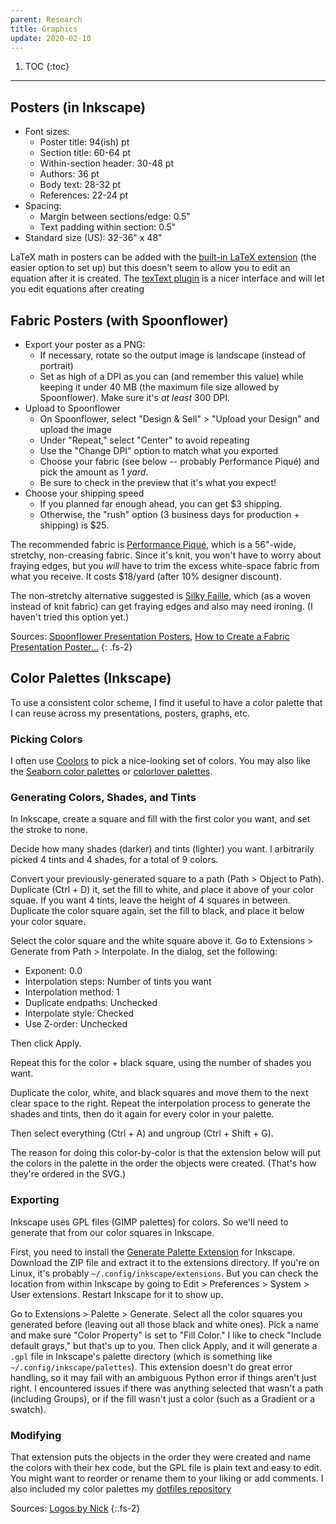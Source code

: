 ```yaml
---
parent: Research
title: Graphics
update: 2020-02-10
---
```


1. TOC
{:toc}

---

## Posters (in Inkscape)

- Font sizes:
  - Poster title: 94(ish) pt
  - Section title: 60-64 pt
  - Within-section header: 30-48 pt
  - Authors: 36 pt
  - Body text: 28-32 pt
  - References: 22-24 pt
- Spacing:
  - Margin between sections/edge: 0.5"
  - Text padding within section: 0.5"
- Standard size (US): 32-36" x 48"

LaTeX math in posters can be added with the [built-in LaTeX extension](http://wiki.inkscape.org/wiki/index.php/LaTeX#How_to_embed_a_LaTeX_equation_inside_Inkscape) (the easier option to set up) but this doesn't seem to allow you to edit an equation after it is created. The [texText plugin](https://pav.iki.fi/software/textext/index.html) is a nicer interface and will let you edit equations after creating

## Fabric Posters (with Spoonflower)

- Export your poster as a PNG:
  - If necessary, rotate so the output image is landscape (instead of portrait)
  - Set as high of a DPI as you can (and remember this value) while keeping it under 40 MB (the maximum file size allowed by Spoonflower). Make sure it's *at least* 300 DPI.
- Upload to Spoonflower
  - On Spoonflower, select "Design & Sell" > "Upload your Design" and upload the image
  - Under "Repeat," select "Center" to avoid repeating
  - Use the "Change DPI" option to match what you exported
  - Choose your fabric (see below -- probably Performance Piqué) and pick the amount as 1 *yard*.
  - Be sure to check in the preview that it's what you expect!
- Choose your shipping speed
  - If you planned far enough ahead, you can get $3 shipping.
  - Otherwise, the "rush" option (3 business days for production + shipping) is $25.

The recommended fabric is [Performance Piqué](https://www.spoonflower.com/performance_pique), which is a 56"-wide, stretchy, non-creasing fabric. Since it's knit, you won't have to worry about fraying edges, but you *will* have to trim the excess white-space fabric from what you receive. It costs $18/yard (after 10% designer discount).

The non-stretchy alternative suggested is [Silky Faille](https://www.spoonflower.com/silky_faille), which (as a woven instead of knit fabric) can get fraying edges and also may need ironing. (I haven't tried this option yet.)

Sources: [Spoonflower Presentation Posters](https://www.spoonflower.com/presentation-posters), [How to Create a Fabric Presentation Poster...](https://support.spoonflower.com/hc/en-us/articles/204266984-How-to-Create-a-Fabric-Presentation-Poster-from-a-PowerPoint-or-PDF)
{: .fs-2}

## Color Palettes (Inkscape)

To use a consistent color scheme, I find it useful to have a color palette that I can reuse across my presentations, posters, graphs, etc.

### Picking Colors

I often use [Coolors](https://coolors.co/app) to pick a nice-looking set of colors. You may also like the [Seaborn color palettes](https://seaborn.pydata.org/tutorial/color_palettes.html) or [colorlover palettes](https://plot.ly/python/v3/ipython-notebooks/color-scales/).


### Generating Colors, Shades, and Tints

In Inkscape, create a square and fill with the first color you want, and set the stroke to none.

Decide how many shades (darker) and tints (lighter) you want. I arbitrarily picked 4 tints and 4 shades, for a total of 9 colors.

Convert your previously-generated square to a path (Path > Object to Path). Duplicate (Ctrl + D) it, set the fill to white, and place it above of your color squae. If you want 4 tints, leave the height of 4 squares in between. Duplicate the color square again, set the fill to black, and place it below your color square.

Select the color square and the white square above it. Go to Extensions > Generate from Path > Interpolate. In the dialog, set the following:

- Exponent: 0.0
- Interpolation steps: Number of tints you want
- Interpolation method: 1
- Duplicate endpaths: Unchecked
- Interpolate style: Checked
- Use Z-order: Unchecked

Then click Apply.

Repeat this for the color + black square, using the number of shades you want.

Duplicate the color, white, and black squares and move them to the next clear space to the right. Repeat the interpolation process to generate the shades and tints, then do it again for every color in your palette.

Then select everything (Ctrl + A) and ungroup (Ctrl + Shift + G).

The reason for doing this color-by-color is that the extension below will put the colors in the palette in the order the objects were created. (That's how they're ordered in the SVG.)

### Exporting

Inkscape uses GPL files (GIMP palettes) for colors. So we'll need to generate that from our color squares in Inkscape.

First, you need to install the [Generate Palette Extension](https://inkscape.org/~olibia/%E2%98%85generate-palette-extension) for Inkscape. Download the ZIP file and extract it to the extensions directory. If you're on Linux, it's probably `~/.config/inkscape/extensions`. But you can check the location from within Inkscape by going to Edit > Preferences > System > User extensions. Restart Inkscape for it to show up.

Go to Extensions > Palette > Generate. Select all the color squares you generated before (leaving out all those black and white ones). Pick a name and make sure "Color Property" is set to "Fill Color." I like to check "Include default grays," but that's up to you. Then click Apply, and it will generate a `.gpl` file in Inkscape's palette directory (which is something like `~/.config/inkscape/palettes`). This extension doesn't do great error handling, so it may fail with an ambiguous Python error if things aren't just right. I encountered issues if there was anything selected that wasn't a path (including Groups), or if the fill wasn't just a color (such as a Gradient or a swatch).

### Modifying

That extension puts the objects in the order they were created and name the colors with their hex code, but the GPL file is plain text and easy to edit. You might want to reorder or rename them to your liking or add comments. I also included my color palettes my [dotfiles repository](https://github.com/jtebert/dotfiles/tree/master/.config/inkscape/palettes)

Sources: [Logos by Nick](https://logosbynick.com/inkscape-custom-swatches/)
{:.fs-2}